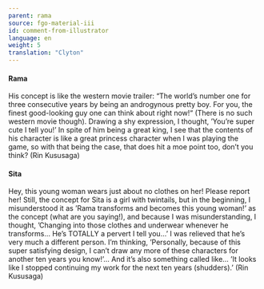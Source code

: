 ```yaml
---
parent: rama
source: fgo-material-iii
id: comment-from-illustrator
language: en
weight: 5
translation: "Clyton"
---
```


#### Rama

His concept is like the western movie trailer: “The world’s number one for three consecutive years by being an androgynous pretty boy. For you, the finest good-looking guy one can think about right now!“ (There is no such western movie though). Drawing a shy expression, I thought, ’You’re super cute I tell you!’ In spite of him being a great king, I see that the contents of his character is like a great princess character when I was playing the game, so with that being the case, that does hit a moe point too, don’t you think? (Rin Kususaga)

#### Sita

Hey, this young woman wears just about no clothes on her! Please report her! Still, the concept for Sita is a girl with twintails, but in the beginning, I misunderstood it as ’Rama transforms and becomes this young woman!’ as the concept (what are you saying!), and because I was misunderstanding, I thought, ’Changing into those clothes and underwear whenever he transforms… He’s TOTALLY a pervert I tell you…’ I was relieved that he’s very much a different person. I’m thinking, ’Personally, because of this super satisfying design, I can’t draw any more of these characters for another ten years you know!’… And it’s also something called like… ’It looks like I stopped continuing my work for the next ten years (shudders).’ (Rin Kususaga)
